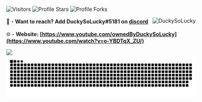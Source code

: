 <img src="https://komarev.com/ghpvc/?username=DuckySoLucky&label=Profile%20Views&color=008042&style=flat&label=Visitors" alt="Visitors"></a>
<img src="https://img.shields.io/badge/dynamic/json?&label=Total%20Stars&color=008042&style=flat&style=for-the-badge&query=%24.stars&url=https://api.github-star-counter.workers.dev/user/DuckySoLucky" alt="Profile Stars"></a>
<img src="https://img.shields.io/badge/dynamic/json?&label=Total%20Forks&color=008042&style=flat&style=for-the-badge&query=%24.forks&url=https://api.github-star-counter.workers.dev/user/DuckySoLucky" alt="Profile Forks"></a>

📩・**Want to reach? Add DuckySoLucky#5181 on [discord](https://discord.gg/wJeDmav9dg)**
</a><img align="right" src="https://github-readme-stats.vercel.app/api/top-langs?username=DuckySoLucky&count_private=true&hide=procfile,css&theme=dark&border_color=000000&cache_seconds=1800&layout=compact&langs_count=10&custom_title=Most%20Used%20Coding%20Languages" alt="DuckySoLucky" /> </p>
🌐・**Website: [https://www.youtube.com/ownedByDuckySoLucky](https://www.youtube.com/watch?v=o-YBDTqX_ZU/)**

<a href="https://www.youtube.com/watch?v=o-YBDTqX_ZU" target="_blank"> <img src="https://discord.c99.nl/widget/theme-3/486155512568741900.png"/></a>
<a href="https://www.youtube.com/watch?v=o-YBDTqX_ZU" target="_blank"><img src="https://github.com/DuckySoLucky/DuckySoLucky/blob/output/github-contribution-grid-snake.svg" alt="sneke"></a>
 
